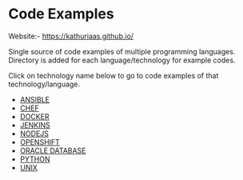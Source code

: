 # Code Examples

Website:- <https://kathuriaas.github.io/>

Single source of code examples of multiple programming languages.
Directory is added for each language/technology for example codes.

Click on technology name below to go to code examples of that technology/language.

- [ANSIBLE](ansible)
- [CHEF](chef)
- [DOCKER](docker)
- [JENKINS](jenkins)
- [NODEJS](nodejs)
- [OPENSHIFT](openshift)
- [ORACLE DATABASE](oracle_database)
- [PYTHON](python)
- [UNIX](unix_shell)
